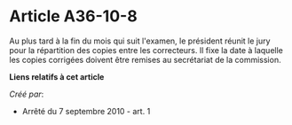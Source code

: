 # Article A36-10-8

Au plus tard à la fin du mois qui suit l'examen, le président réunit le jury pour la répartition des copies entre les
correcteurs. Il fixe la date à laquelle les copies corrigées doivent être remises au secrétariat de la commission.

**Liens relatifs à cet article**

_Créé par_:

  - Arrêté du 7 septembre 2010 - art. 1
